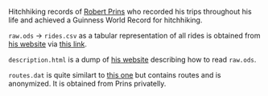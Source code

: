 Hitchhiking records of [Robert Prins](https://prino.neocities.org) who recorded his trips throughout his life and achieved a Guinness World Record for hitchhiking.

`raw.ods` -> `rides.csv` as a tabular representation of all rides is obtained from [his website](https://prino.neocities.org/miscellaneous/keeping-statistics) via [this link](https://prino.neocities.org/resources/lift%20&%20v100+.ods).

`description.html` is a dump of [his website](https://prino.neocities.org/miscellaneous/keeping-statistics) describing how to read `raw.ods`.

`routes.dat` is quite similart to [this one](https://prino.neocities.org/resources/liftdat.rar) but contains routes and is anonymized. It is obtained from Prins privatelly.
